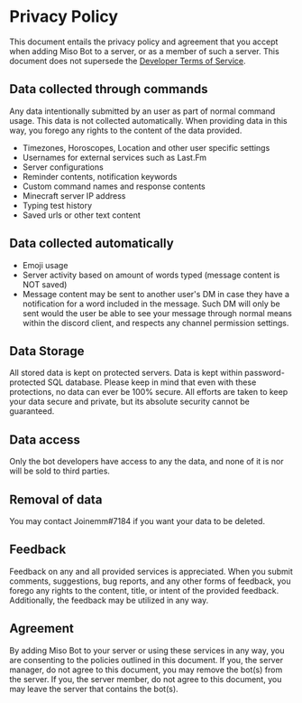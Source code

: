 # Privacy Policy

This document entails the privacy policy and agreement that you accept when adding Miso Bot to a server, or as a member of such a server. This document does not supersede the [Developer Terms of Service](https://discordapp.com/developers/docs/legal).

## Data collected through commands

Any data intentionally submitted by an user as part of normal command usage. This data is not collected automatically. When providing data in this way, you forego any rights to the content of the data provided.

-   Timezones, Horoscopes, Location and other user specific settings
-   Usernames for external services such as Last.Fm
-   Server configurations
-   Reminder contents, notification keywords
-   Custom command names and response contents
-   Minecraft server IP address
-   Typing test history
-   Saved urls or other text content

## Data collected automatically

-   Emoji usage
-   Server activity based on amount of words typed (message content is NOT saved)
-   Message content may be sent to another user's DM in case they have a notification for a word included in the message. Such DM will only be sent would the user be able to see your message through normal means within the discord client, and respects any channel permission settings.

## Data Storage

All stored data is kept on protected servers. Data is kept within password-protected SQL database. Please keep in mind that even with these protections, no data can ever be 100% secure. All efforts are taken to keep your data secure and private, but its absolute security cannot be guaranteed.

## Data access

Only the bot developers have access to any the data, and none of it is nor will be sold to third parties.

## Removal of data

You may contact Joinemm#7184 if you want your data to be deleted.

## Feedback

Feedback on any and all provided services is appreciated. When you submit comments, suggestions, bug reports, and any other forms of feedback, you forego any rights to the content, title, or intent of the provided feedback. Additionally, the feedback may be utilized in any way.

## Agreement

By adding Miso Bot to your server or using these services in any way, you are consenting to the policies outlined in this document. If you, the server manager, do not agree to this document, you may remove the bot(s) from the server. If you, the server member, do not agree to this document, you may leave the server that contains the bot(s).
